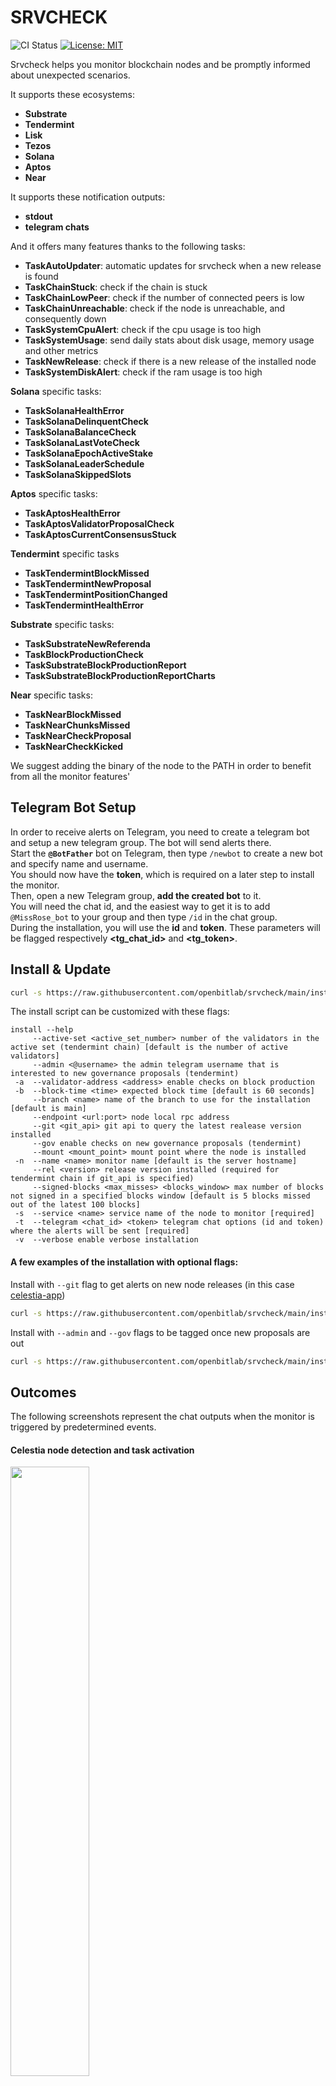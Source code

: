 # SRVCHECK

![CI Status](https://github.com/openbitlab/srvcheck/actions/workflows/ci.yaml/badge.svg)
[![License: MIT](https://img.shields.io/badge/License-MIT-yellow.svg)](https://opensource.org/licenses/MIT)

Srvcheck helps you monitor blockchain nodes and be promptly informed about unexpected scenarios.

It supports these ecosystems:
- **Substrate**
- **Tendermint**
- **Lisk**
- **Tezos**
- **Solana**
- **Aptos**
- **Near**

It supports these notification outputs:
- **stdout**
- **telegram chats**


And it offers many features thanks to the following tasks:
- **TaskAutoUpdater**: automatic updates for srvcheck when a new release is found
- **TaskChainStuck**: check if the chain is stuck
- **TaskChainLowPeer**: check if the number of connected peers is low
- **TaskChainUnreachable**: check if the node is unreachable, and consequently down
- **TaskSystemCpuAlert**: check if the cpu usage is too high
- **TaskSystemUsage**: send daily stats about disk usage, memory usage and other metrics
- **TaskNewRelease**: check if there is a new release of the installed node
- **TaskSystemDiskAlert**: check if the ram usage is too high

**Solana** specific tasks:
- **TaskSolanaHealthError**
- **TaskSolanaDelinquentCheck**
- **TaskSolanaBalanceCheck**
- **TaskSolanaLastVoteCheck**
- **TaskSolanaEpochActiveStake**
- **TaskSolanaLeaderSchedule**
- **TaskSolanaSkippedSlots**

**Aptos** specific tasks:
- **TaskAptosHealthError**
- **TaskAptosValidatorProposalCheck**
- **TaskAptosCurrentConsensusStuck**

**Tendermint** specific tasks
- **TaskTendermintBlockMissed**
- **TaskTendermintNewProposal**
- **TaskTendermintPositionChanged**
- **TaskTendermintHealthError**

**Substrate** specific tasks:
- **TaskSubstrateNewReferenda**
- **TaskBlockProductionCheck**
- **TaskSubstrateBlockProductionReport**
- **TaskSubstrateBlockProductionReportCharts**

**Near** specific tasks:
- **TaskNearBlockMissed**
- **TaskNearChunksMissed**
- **TaskNearCheckProposal**
- **TaskNearCheckKicked**

We suggest adding the binary of the node to the PATH in order to benefit from all the monitor features' 

## Telegram Bot Setup

In order to receive alerts on Telegram, you need to create a telegram bot and setup a new telegram group. The bot will send alerts there.<br>
Start the **`@BotFather`** bot on Telegram, then type `/newbot` to create a new bot and specify name and username.<br>
You should now have the **token**, which is required on a later step to install the monitor.<br>
Then, open a new Telegram group, **add the created bot** to it.<br>
You will need the chat id, and the easiest way to get it is to add `@MissRose_bot` to your group and then type `/id` in the chat group.<br>
During the installation, you will use the **id** and **token**. These parameters will be flagged respectively **<tg_chat_id>** and **<tg_token>**.

## Install & Update

```bash 
curl -s https://raw.githubusercontent.com/openbitlab/srvcheck/main/install.sh | bash -s -- -t <tg_chat_id> <tg_token> -s <service_name> <optional_flags>
```

The install script can be customized with these flags:

```
install --help
     --active-set <active_set_number> number of the validators in the active set (tendermint chain) [default is the number of active validators]
     --admin <@username> the admin telegram username that is interested to new governance proposals (tendermint)
 -a  --validator-address <address> enable checks on block production
 -b  --block-time <time> expected block time [default is 60 seconds]
     --branch <name> name of the branch to use for the installation [default is main]
     --endpoint <url:port> node local rpc address
     --git <git_api> git api to query the latest realease version installed     
     --gov enable checks on new governance proposals (tendermint)
     --mount <mount_point> mount point where the node is installed
 -n  --name <name> monitor name [default is the server hostname]
     --rel <version> release version installed (required for tendermint chain if git_api is specified)          
     --signed-blocks <max_misses> <blocks_window> max number of blocks not signed in a specified blocks window [default is 5 blocks missed out of the latest 100 blocks]
 -s  --service <name> service name of the node to monitor [required]
 -t  --telegram <chat_id> <token> telegram chat options (id and token) where the alerts will be sent [required]
 -v  --verbose enable verbose installation
```

#### A few examples of the installation with optional flags:

Install with `--git` flag to get alerts on new node releases (in this case [celestia-app](https://github.com/celestiaorg/celestia-app))

```bash 
curl -s https://raw.githubusercontent.com/openbitlab/srvcheck/main/install.sh | bash -s -- -t <tg_chat_id> <tg_token> -s <service_name> --git celestiaorg/celestia-app
```

Install with `--admin` and `--gov` flags to be tagged once new proposals are out

```bash 
curl -s https://raw.githubusercontent.com/openbitlab/srvcheck/main/install.sh | bash -s -- -t <tg_chat_id> <tg_token> -s <service_name> --admin @MyTelegramUsername --gov
```

## Outcomes

The following screenshots represent the chat outputs when the monitor is triggered by predetermined events.

#### Celestia node detection and task activation

<img width=50% src="https://user-images.githubusercontent.com/49374667/230424648-11471db6-25fc-4cde-83c8-60778681b915.jpg" />

#### Daily stats

<img width=50% src="https://user-images.githubusercontent.com/49374667/230424699-42fdb043-e2d8-4a20-8e08-399d03893b9d.jpg" />

#### System usage charts (in the last month or since node setup)

<img width=75% src="https://user-images.githubusercontent.com/49374667/230424743-45776691-0442-46b2-a1db-ac9260b1f68d.jpg" />

## Configuration
Edit /etc/srvcheck.conf:

```
; telegram notifications 
[notification.telegram]
enabled = true
apiToken = 
chatIds = 

; a dummy notification wich prints to stdout
[notification.dummy]
enabled = true

; chain settings
[chain]
; name to be displayed on notifications
name = 
; chain type (e.g. "tendermint" | "substrate")
type = 
; systemd service name
service = 
; endpoint uri, if different from default
endpoint = 
; block time
blockTime =
activeSet = 
thresholdNotsigned = 
blockWindow = 
; Github repository (org/repo)
ghRepository = 
; software version
localVersion = 
; validator address
validatorAddress = 
; mount point
mountPoint = 

; task specific settings
[tasks]
; comma separated list of disabled tasks
disabled = TaskTendermintNewProposal
; enable auto recovery
autoRecover = true 
; Governance administrator (proposal voting, with @), optional
govAdmin =
```

## Credits

Made with love by the [Openbitlab](https://openbitlab.com) team


## License

Read the LICENSE file.
